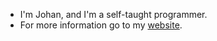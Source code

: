 - I'm Johan, and I'm a self-taught programmer.
- For more information go to my [website](https://johron.one).
